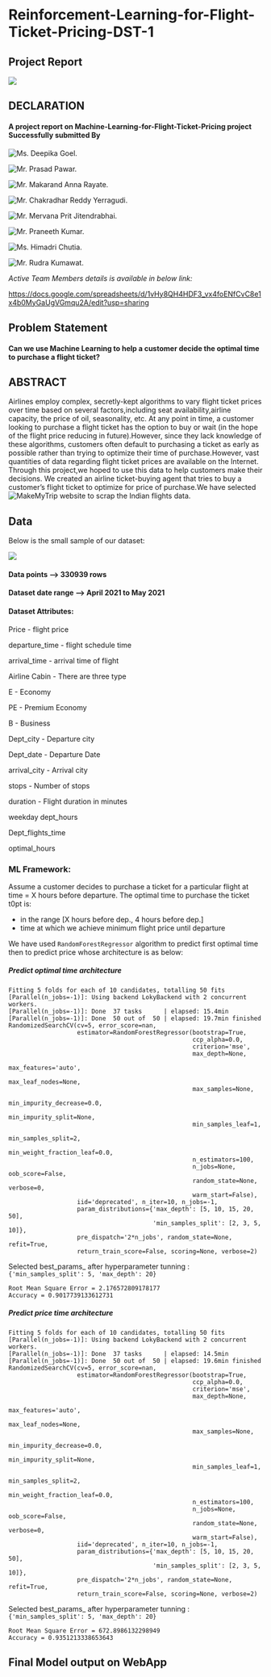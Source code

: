 # Reinforcement-Learning-for-Flight-Ticket-Pricing-DST-1
## Project Report

![](img.jpg)

## DECLARATION

#### A project report on Machine-Learning-for-Flight-Ticket-Pricing project Successfully submitted By

![Ms. Deepika Goel.](https://github.com/goeld9911/)

![Mr. Prasad Pawar.](https://github.com/Prasad993)

![Mr. Makarand Anna Rayate.](https://github.com/mak-rayate)

![Mr. Chakradhar Reddy Yerragudi.](https://github.com/chakradhar123)

![Mr. Mervana Prit Jitendrabhai.](https://github.com/Prit005)

![Mr. Praneeth Kumar.](https://github.com/praneeth300?tab=repositories)

![Ms. Himadri Chutia.](https://github.com/Himadrichutia)

![Mr. Rudra Kumawat.](https://github.com/Rudra-kumawat-22)

*Active Team Members details is available in below link:*

https://docs.google.com/spreadsheets/d/1vHy8QH4HDF3_vx4foENfCvC8e1x4b0MyGaUgVGmqu2A/edit?usp=sharing

## Problem Statement
#### Can we use Machine Learning to help a customer decide the optimal time to purchase a flight ticket?



## ABSTRACT

Airlines employ complex, secretly-kept algorithms to vary flight ticket prices over time based on several factors,including seat availability,airline capacity, the price of oil, seasonality, etc. At any point in time, a customer looking to purchase a flight ticket has the option to buy or wait (in the hope of the flight price reducing in future).However, since they lack knowledge of these algorithms, customers often default to purchasing a ticket as early as possible rather than trying to optimize their time of purchase.However, vast quantities of data regarding flight ticket prices are available on the Internet. Through this project,we hoped to use this data to help customers make their decisions. We created an airline ticket-buying agent that tries to buy a customer’s flight ticket to optimize for price of purchase.We have selected ![MakeMyTrip](https://www.makemytrip.com/flights/) website to scrap the Indian flights data.

## Data
Below is the small sample of our dataset:

![](Screenshot.png)

#### Data points --> 330939 rows
#### Dataset date range --> April 2021 to May 2021
#### Dataset Attributes:

Price - flight price

departure_time	- flight schedule time

arrival_time - arrival time of flight

Airline	Cabin - There are three type

E - Economy

PE - Premium Economy

B - Business

Dept_city - Departure city

Dept_date - Departure Date	

arrival_city - Arrival city	

stops - Number of stops

duration - Flight duration in minutes

weekday	dept_hours	

Dept_flights_time	

optimal_hours

### ML Framework:

Assume a customer decides to purchase a ticket for a particular flight at time = X 
hours before departure. The optimal time to purchase the ticket t0pt is:
- in the range [X hours before dep., 4 hours before dep.]
- time at which we achieve minimum flight price until departure

We have used `RandomForestRegressor` algorithm to predict first optimal time then to predict price whose architecture is as below:

##### Predict optimal time architecture

    Fitting 5 folds for each of 10 candidates, totalling 50 fits
    [Parallel(n_jobs=-1)]: Using backend LokyBackend with 2 concurrent workers.
    [Parallel(n_jobs=-1)]: Done  37 tasks      | elapsed: 15.4min
    [Parallel(n_jobs=-1)]: Done  50 out of  50 | elapsed: 19.7min finished
    RandomizedSearchCV(cv=5, error_score=nan,
                       estimator=RandomForestRegressor(bootstrap=True,
                                                       ccp_alpha=0.0,
                                                       criterion='mse',
                                                       max_depth=None,
                                                       max_features='auto',
                                                       max_leaf_nodes=None,
                                                       max_samples=None,
                                                       min_impurity_decrease=0.0,
                                                       min_impurity_split=None,
                                                       min_samples_leaf=1,
                                                       min_samples_split=2,
                                                       min_weight_fraction_leaf=0.0,
                                                       n_estimators=100,
                                                       n_jobs=None, oob_score=False,
                                                       random_state=None, verbose=0,
                                                       warm_start=False),
                       iid='deprecated', n_iter=10, n_jobs=-1,
                       param_distributions={'max_depth': [5, 10, 15, 20, 50],
                                            'min_samples_split': [2, 3, 5, 10]},
                       pre_dispatch='2*n_jobs', random_state=None, refit=True,
                       return_train_score=False, scoring=None, verbose=2)

Selected best_params_ after hyperparameter tunning : `{'min_samples_split': 5, 'max_depth': 20}`

    Root Mean Square Error = 2.176572809178177
    Accuracy = 0.9017739133612731

##### Predict price time architecture

    Fitting 5 folds for each of 10 candidates, totalling 50 fits
    [Parallel(n_jobs=-1)]: Using backend LokyBackend with 2 concurrent workers.
    [Parallel(n_jobs=-1)]: Done  37 tasks      | elapsed: 14.5min
    [Parallel(n_jobs=-1)]: Done  50 out of  50 | elapsed: 19.6min finished
    RandomizedSearchCV(cv=5, error_score=nan,
                       estimator=RandomForestRegressor(bootstrap=True,
                                                       ccp_alpha=0.0,
                                                       criterion='mse',
                                                       max_depth=None,
                                                       max_features='auto',
                                                       max_leaf_nodes=None,
                                                       max_samples=None,
                                                       min_impurity_decrease=0.0,
                                                       min_impurity_split=None,
                                                       min_samples_leaf=1,
                                                       min_samples_split=2,
                                                       min_weight_fraction_leaf=0.0,
                                                       n_estimators=100,
                                                       n_jobs=None, oob_score=False,
                                                       random_state=None, verbose=0,
                                                       warm_start=False),
                       iid='deprecated', n_iter=10, n_jobs=-1,
                       param_distributions={'max_depth': [5, 10, 15, 20, 50],
                                            'min_samples_split': [2, 3, 5, 10]},
                       pre_dispatch='2*n_jobs', random_state=None, refit=True,
                       return_train_score=False, scoring=None, verbose=2)
                       
Selected best_params_ after hyperparameter tunning : `{'min_samples_split': 5, 'max_depth': 20}`

    Root Mean Square Error = 672.8986132298949
    Accuracy = 0.9351213338653643

## Final Model output on WebApp
